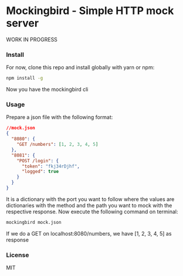 # Mockingbird - Simple HTTP mock server

WORK IN PROGRESS

### Install

For now, clone this repo and install globally with yarn or npm:

```sh
npm install -g
```

Now you have the mockingbird cli

### Usage

Prepare a json file with the following format:

```json
//mock.json
{
  "8080": {
    "GET /numbers": [1, 2, 3, 4, 5]
  },
  "8081": {
    "POST /login": {
      "token": "fkj34rDjhf",
      "logged": true
    }
  }
}
```

It is a dictionary with the port you want to follow where the values are dictionaries with the method and the path you want to mock with the respective response.
Now execute the following command on terminal:

```sh
mockingbird mock.json
```

If we do a GET on localhost:8080/numbers, we have [1, 2, 3, 4, 5] as response

### License

MIT
